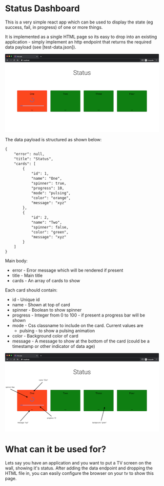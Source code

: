 
# Status Dashboard

This is a very simple react app which can be used to display the state (eg success, fail, in progress) of one or more things.

It is implemented as a single HTML page so its easy to drop into an existing application - simply implement an http endpoint that returns the required data payload (see [test-data.json]).

![screenshot](screenshot1.png)

The data payload is structured as shown below:

```
{
    "error": null,
    "title": "Status",
    "cards": [
        {
            "id": 1,
            "name": "One",
            "spinner": true,
            "progress": 10,
            "mode": "pulsing",
            "color": "orange",
            "message": "xyz"
        },
        {
            "id": 2,
            "name": "Two",
            "spinner": false,
            "color": "green",
            "message": "xyz"
        }
    ]
}
```

Main body:

* error - Error message which will be rendered if present
* title - Main title
* cards - An array of cards to show

Each card should contain:

* id - Unique id
* name - Shown at top of card
* spinner - Boolean to show spinner
* progress - Integer from 0 to 100 - if present a progress bar will be shown
* mode - Css classname to include on the card. Current values are
  * pulsing - to show a pulsing animation
* color - Background color of card
* message - A message to show at the bottom of the card (could be a timestamp or other indicator of data age)

![annotated screenshot pointing out the various data attributes](screenshot1-annotated.png)

# What can it be used for?

Lets say you have an application and you want to put a TV screen on the wall, showing it's status. After adding the data endpoint and dropping the HTML file in, you can easily configure the browser on your tv to show this page.
